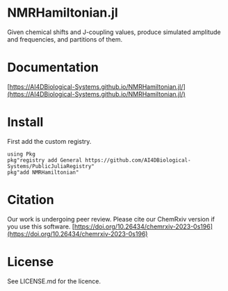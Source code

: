 # NMRHamiltonian.jl
Given chemical shifts and J-coupling values, produce simulated amplitude and frequencies, and partitions of them.

# Documentation
[https://AI4DBiological-Systems.github.io/NMRHamiltonian.jl/](https://AI4DBiological-Systems.github.io/NMRHamiltonian.jl/)

# Install
First add the custom registry.
```
using Pkg
pkg"registry add General https://github.com/AI4DBiological-Systems/PublicJuliaRegistry"
pkg"add NMRHamiltonian"
```

# Citation
Our work is undergoing peer review. Please cite our ChemRxiv version if you use this software.
[https://doi.org/10.26434/chemrxiv-2023-0s196](https://doi.org/10.26434/chemrxiv-2023-0s196)

# License
See LICENSE.md for the licence.
